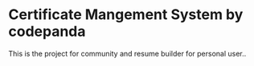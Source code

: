 # Certificate Mangement System by codepanda 
 This is the project for community and resume builder for personal user..
